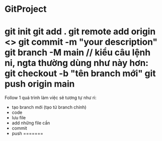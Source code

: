 # GitProject
git init
git add .
git remote add origin <<link remote>>
git commit -m "your description"
git branch -M main // kiểu câu lệnh ni, ngta thường dùng như này hơn: git checkout -b "tên branch mới"
git push origin main
========================
Follow 1 quá trình làm việc sẽ tương tự như ri:
- tạo branch mới (tạo từ branch chính)
- code
- lưu file
- add những file cần 
- commit
- push
=======